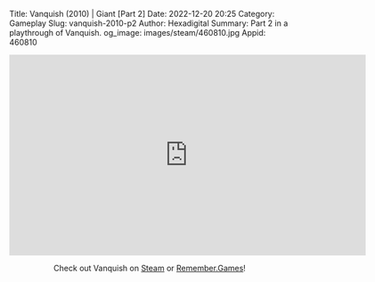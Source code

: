 Title: Vanquish (2010) | Giant [Part 2]
Date: 2022-12-20 20:25
Category: Gameplay
Slug: vanquish-2010-p2
Author: Hexadigital
Summary: Part 2 in a playthrough of Vanquish.
og_image: images/steam/460810.jpg
Appid: 460810

<center><iframe src="https://www.youtube.com/embed/caUSzoe1NKQ?feature=oembed" allow="accelerometer; autoplay; encrypted-media; gyroscope; picture-in-picture" width="640" height="360" frameborder="0"></iframe>

Check out Vanquish on [Steam](https://store.steampowered.com/app/460810/?curator_clanid=34633900) or [Remember.Games](https://remember.games/game/5442/vanquish/)!</center>

